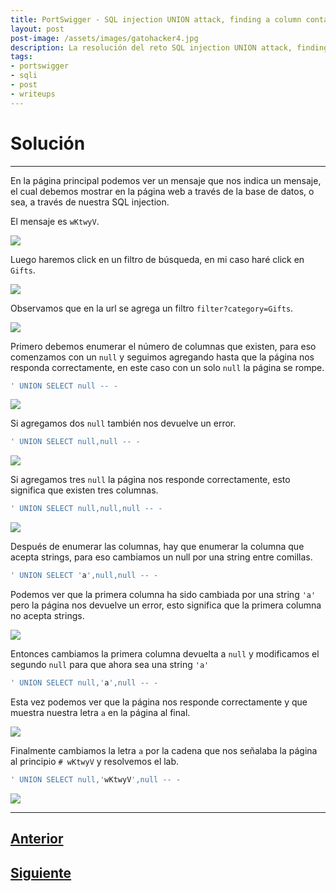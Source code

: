 ```yaml
---
title: PortSwigger - SQL injection UNION attack, finding a column containing text.
layout: post
post-image: /assets/images/gatohacker4.jpg 
description: La resolución del reto SQL injection UNION attack, finding a column containing text. 
tags:
- portswigger
- sqli
- post
- writeups
---
```

# Solución
---

En la página principal podemos ver un mensaje que nos indica un mensaje, el cual debemos mostrar en la página web a través de la base de datos, o sea, a través de nuestra SQL injection.

El mensaje es `wKtwyV`.

![](/images/images-portswigger-sqli/lab4-1.png)

Luego haremos click en un filtro de búsqueda, en mi caso haré click en `Gifts`.

![](/images/images-portswigger-sqli/lab4-2.png)

Observamos que en la url se agrega un filtro `filter?category=Gifts`.

![](/images/images-portswigger-sqli/lab4-3.png)

Primero debemos enumerar el número de columnas que existen, para eso comenzamos con un `null` y seguimos agregando hasta que la página nos responda correctamente, en este caso con un solo `null` la página se rompe.

```sql
' UNION SELECT null -- -
```

![](/images/images-portswigger-sqli/lab4-4.png)

Si agregamos dos `null` también nos devuelve un error.

```sql
' UNION SELECT null,null -- -
```


![](/images/images-portswigger-sqli/lab4-5.png)

Si agregamos tres `null` la página nos responde correctamente, esto significa que existen tres columnas.

```sql
' UNION SELECT null,null,null -- -
```

![](/images/images-portswigger-sqli/lab4-6.png)

Después de enumerar las columnas, hay que enumerar la columna que acepta strings, para eso cambiamos un null por una string entre comillas.

```sql
' UNION SELECT 'a',null,null -- -
```

Podemos ver que la primera columna ha sido cambiada por una string `'a'` pero la página nos devuelve un error, esto significa que la primera columna no acepta strings.

![](/images/images-portswigger-sqli/lab4-7.png)

Entonces cambiamos la primera columna devuelta a `null` y modificamos el segundo `null` para que ahora sea una string `'a'`

```sql
' UNION SELECT null,'a',null -- -
```

Esta vez podemos ver que la página nos responde correctamente y que muestra nuestra letra `a` en la página al final.

![](/images/images-portswigger-sqli/lab4-8.png)

Finalmente cambiamos la letra `a` por la cadena que nos señalaba la página al principio `# wKtwyV` y resolvemos el lab.

```sql
' UNION SELECT null,'wKtwyV',null -- -
```

![](/images/images-portswigger-sqli/lab4-9.png)


---

## [Anterior](/SQL-injection-UNION-attack%2C-determining-the-number-of-columns-returned-by-the-query)
## [Siguiente](/SQL-injection-UNION-attack%2C-retrieving-data-from-other-tables)
